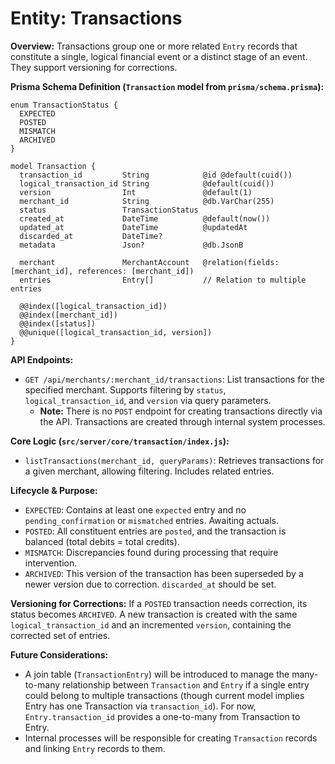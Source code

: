 # Entity: Transactions

**Overview:**
Transactions group one or more related `Entry` records that constitute a single, logical financial event or a distinct stage of an event. They support versioning for corrections.

**Prisma Schema Definition (`Transaction` model from `prisma/schema.prisma`):**
```prisma
enum TransactionStatus {
  EXPECTED
  POSTED
  MISMATCH
  ARCHIVED
}

model Transaction {
  transaction_id         String            @id @default(cuid())
  logical_transaction_id String            @default(cuid())
  version                Int               @default(1)
  merchant_id            String            @db.VarChar(255)
  status                 TransactionStatus
  created_at             DateTime          @default(now())
  updated_at             DateTime          @updatedAt
  discarded_at           DateTime?
  metadata               Json?             @db.JsonB

  merchant               MerchantAccount   @relation(fields: [merchant_id], references: [merchant_id])
  entries                Entry[]           // Relation to multiple entries

  @@index([logical_transaction_id])
  @@index([merchant_id])
  @@index([status])
  @@unique([logical_transaction_id, version])
}
```

**API Endpoints:**
- `GET /api/merchants/:merchant_id/transactions`: List transactions for the specified merchant. Supports filtering by `status`, `logical_transaction_id`, and `version` via query parameters.
  - **Note:** There is no `POST` endpoint for creating transactions directly via the API. Transactions are created through internal system processes.

**Core Logic (`src/server/core/transaction/index.js`):**
- `listTransactions(merchant_id, queryParams)`: Retrieves transactions for a given merchant, allowing filtering. Includes related entries.

**Lifecycle & Purpose:**
- `EXPECTED`: Contains at least one `expected` entry and no `pending_confirmation` or `mismatched` entries. Awaiting actuals.
- `POSTED`: All constituent entries are `posted`, and the transaction is balanced (total debits = total credits).
- `MISMATCH`: Discrepancies found during processing that require intervention.
- `ARCHIVED`: This version of the transaction has been superseded by a newer version due to correction. `discarded_at` should be set.

**Versioning for Corrections:**
If a `POSTED` transaction needs correction, its status becomes `ARCHIVED`. A new transaction is created with the same `logical_transaction_id` and an incremented `version`, containing the corrected set of entries.

**Future Considerations:**
- A join table (`TransactionEntry`) will be introduced to manage the many-to-many relationship between `Transaction` and `Entry` if a single entry could belong to multiple transactions (though current model implies Entry has one Transaction via `transaction_id`). For now, `Entry.transaction_id` provides a one-to-many from Transaction to Entry.
- Internal processes will be responsible for creating `Transaction` records and linking `Entry` records to them.
